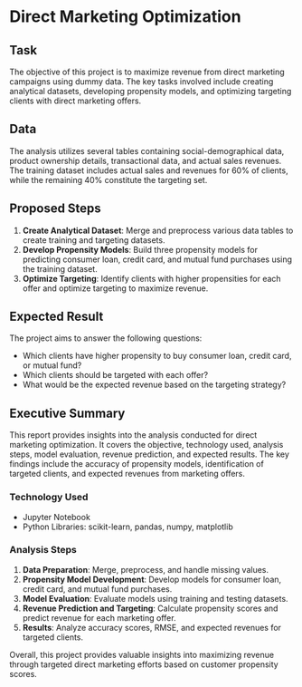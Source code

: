 # Direct Marketing Optimization

## Task
The objective of this project is to maximize revenue from direct marketing campaigns using dummy data. The key tasks involved include creating analytical datasets, developing propensity models, and optimizing targeting clients with direct marketing offers.

## Data
The analysis utilizes several tables containing social-demographical data, product ownership details, transactional data, and actual sales revenues. The training dataset includes actual sales and revenues for 60% of clients, while the remaining 40% constitute the targeting set.

## Proposed Steps
1. **Create Analytical Dataset**: Merge and preprocess various data tables to create training and targeting datasets.
2. **Develop Propensity Models**: Build three propensity models for predicting consumer loan, credit card, and mutual fund purchases using the training dataset.
3. **Optimize Targeting**: Identify clients with higher propensities for each offer and optimize targeting to maximize revenue.

## Expected Result
The project aims to answer the following questions:
- Which clients have higher propensity to buy consumer loan, credit card, or mutual fund?
- Which clients should be targeted with each offer?
- What would be the expected revenue based on the targeting strategy?

## Executive Summary
This report provides insights into the analysis conducted for direct marketing optimization. It covers the objective, technology used, analysis steps, model evaluation, revenue prediction, and expected results. The key findings include the accuracy of propensity models, identification of targeted clients, and expected revenues from marketing offers.

### Technology Used
- Jupyter Notebook
- Python Libraries: scikit-learn, pandas, numpy, matplotlib

### Analysis Steps
1. **Data Preparation**: Merge, preprocess, and handle missing values.
2. **Propensity Model Development**: Develop models for consumer loan, credit card, and mutual fund purchases.
3. **Model Evaluation**: Evaluate models using training and testing datasets.
4. **Revenue Prediction and Targeting**: Calculate propensity scores and predict revenue for each marketing offer.
5. **Results**: Analyze accuracy scores, RMSE, and expected revenues for targeted clients.

Overall, this project provides valuable insights into maximizing revenue through targeted direct marketing efforts based on customer propensity scores.
